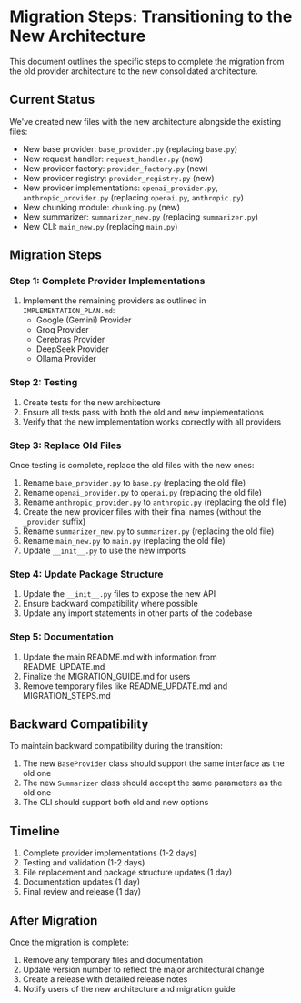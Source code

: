 # Migration Steps: Transitioning to the New Architecture

This document outlines the specific steps to complete the migration from the old provider architecture to the new consolidated architecture.

## Current Status

We've created new files with the new architecture alongside the existing files:

- New base provider: `base_provider.py` (replacing `base.py`)
- New request handler: `request_handler.py` (new)
- New provider factory: `provider_factory.py` (new)
- New provider registry: `provider_registry.py` (new)
- New provider implementations: `openai_provider.py`, `anthropic_provider.py` (replacing `openai.py`, `anthropic.py`)
- New chunking module: `chunking.py` (new)
- New summarizer: `summarizer_new.py` (replacing `summarizer.py`)
- New CLI: `main_new.py` (replacing `main.py`)

## Migration Steps

### Step 1: Complete Provider Implementations

1. Implement the remaining providers as outlined in `IMPLEMENTATION_PLAN.md`:
   - Google (Gemini) Provider
   - Groq Provider
   - Cerebras Provider
   - DeepSeek Provider
   - Ollama Provider

### Step 2: Testing

1. Create tests for the new architecture
2. Ensure all tests pass with both the old and new implementations
3. Verify that the new implementation works correctly with all providers

### Step 3: Replace Old Files

Once testing is complete, replace the old files with the new ones:

1. Rename `base_provider.py` to `base.py` (replacing the old file)
2. Rename `openai_provider.py` to `openai.py` (replacing the old file)
3. Rename `anthropic_provider.py` to `anthropic.py` (replacing the old file)
4. Create the new provider files with their final names (without the `_provider` suffix)
5. Rename `summarizer_new.py` to `summarizer.py` (replacing the old file)
6. Rename `main_new.py` to `main.py` (replacing the old file)
7. Update `__init__.py` to use the new imports

### Step 4: Update Package Structure

1. Update the `__init__.py` files to expose the new API
2. Ensure backward compatibility where possible
3. Update any import statements in other parts of the codebase

### Step 5: Documentation

1. Update the main README.md with information from README_UPDATE.md
2. Finalize the MIGRATION_GUIDE.md for users
3. Remove temporary files like README_UPDATE.md and MIGRATION_STEPS.md

## Backward Compatibility

To maintain backward compatibility during the transition:

1. The new `BaseProvider` class should support the same interface as the old one
2. The new `Summarizer` class should accept the same parameters as the old one
3. The CLI should support both old and new options

## Timeline

1. Complete provider implementations (1-2 days)
2. Testing and validation (1-2 days)
3. File replacement and package structure updates (1 day)
4. Documentation updates (1 day)
5. Final review and release (1 day)

## After Migration

Once the migration is complete:

1. Remove any temporary files and documentation
2. Update version number to reflect the major architectural change
3. Create a release with detailed release notes
4. Notify users of the new architecture and migration guide